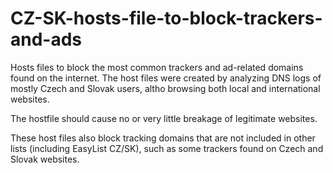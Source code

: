 # CZ-SK-hosts-file-to-block-trackers-and-ads
Hosts files to block the most common trackers and ad-related domains found on the internet. The host files were created by analyzing DNS logs of mostly Czech and Slovak users, altho browsing both local and international websites. 

The hostfile should cause no or very little breakage of legitimate websites.

These host files also block tracking domains that are not included in other lists (including EasyList CZ/SK), such as some trackers found on Czech and Slovak websites.

